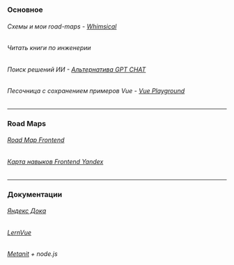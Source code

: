 ### Основное

###### Схемы и мои road-maps - [Whimsical](https://whimsical.com/)
###### Читать книги по инженерии
###### Поиск решений ИИ - [Альтернатива GPT CHAT](https://www.phind.com/)
###### Песочница с сохранением примеров Vue - [Vue Playground](https://play.vuejs.org/#eNp9kUFLwzAUx79KfJcqzA3ZbXQDlYF6UFHBSy6je+sy0yQkL7NQ+t19SVn1ILv1/X//l/7SdnDr3PQYERZQhsorRyIgRbeSRjXOehKd8LgTvdh524iCq4U00lTWBBJNqMUy8cviAbW24tN6vb0orqQpZ8NxfBAPhI3TG0KehCj3N6uuy8t9X854yqkyLpI4Xjd2i3opgbkERuVs3IYJUOBX71Q9PQRr2LpLuxIq2zil0b84UqwmYSEySWzDZt9POSMfcXLKqz1WX//kh9CmTMKrx4D+iBJGRhtfIw14/f6MLT+PkM2j5vYZ+IbB6pgch9pdNFvW/tPLto/52ytTf4R1S2jC6VJJNDX73JfA/+P+zNV/defTed6Tpof+B7x8phs=)

<hr/>

### Road Maps
###### [Road Map Frontend](https://andreasbm.github.io/web-skills/)
###### [Карта навыков Frontend Yandex](https://yandex.ru/company/researches/2023/frontenders?mindbox-message-key=3405284274458722304&mindbox-click-id=2dda9973-6e8d-4db2-8859-0bf777295b6e&utm_source=letter&utm_medium=yfd&utm_campaign=letter_1&utm_content=all&utm_term=digest_14_09_2023)

<hr/>

### Документации
###### [Яндекс Дока](https://doka.guide/)
###### [LernVue](https://learnvue.co/)
###### [Metanit](https://metanit.com/) + node.js

